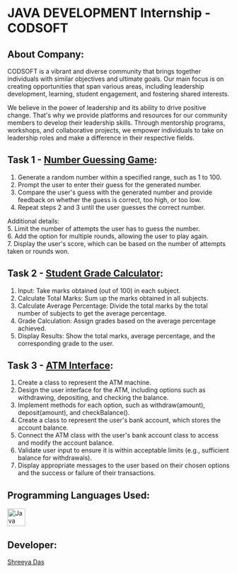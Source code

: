 # JAVA DEVELOPMENT Internship - CODSOFT

## About Company:
CODSOFT is a vibrant and diverse community that brings together individuals with similar objectives and ultimate goals. Our main focus is on creating opportunities that span various areas, including leadership development, learning, student engagement, and fostering shared interests.

We believe in the power of leadership and its ability to drive positive change. That's why we provide platforms and resources for our community members to develop their leadership skills. Through mentorship programs, workshops, and collaborative projects, we empower individuals to take on leadership roles and make a difference in their respective fields.

## Task 1 - [Number Guessing Game](https://github.com/SHREEYA-DAS/CODSOFT/blob/main/Task%201%20-%20Number%20Game/task1.java):

1. Generate a random number within a specified range, such as 1 to 100.
2. Prompt the user to enter their guess for the generated number.
3. Compare the user's guess with the generated number and provide feedback on whether the guess is correct, too high, or too low.
4. Repeat steps 2 and 3 until the user guesses the correct number.

Additional details:
<br>
5. Limit the number of attempts the user has to guess the number. <br>
6. Add the option for multiple rounds, allowing the user to play again. <br>
7. Display the user's score, which can be based on the number of attempts taken or rounds won.

## Task 2 - [Student Grade Calculator](https://github.com/SHREEYA-DAS/CODSOFT/blob/main/Task%202%20-%20Student%20Grade%20Calculator/task2.java):

1. Input: Take marks obtained (out of 100) in each subject.
2. Calculate Total Marks: Sum up the marks obtained in all subjects.
3. Calculate Average Percentage: Divide the total marks by the total number of subjects to get the average percentage.
4. Grade Calculation: Assign grades based on the average percentage achieved.
5. Display Results: Show the total marks, average percentage, and the corresponding grade to the user.

## Task 3 - [ATM Interface](https://github.com/SHREEYA-DAS/CODSOFT/blob/main/Task%203%20-%20ATM%20Interface/task3.java):

1. Create a class to represent the ATM machine.
2. Design the user interface for the ATM, including options such as withdrawing, depositing, and checking the balance.
3. Implement methods for each option, such as withdraw(amount), deposit(amount), and checkBalance().
4. Create a class to represent the user's bank account, which stores the account balance.
5. Connect the ATM class with the user's bank account class to access and modify the account balance.
6. Validate user input to ensure it is within acceptable limits (e.g., sufficient balance for withdrawals).
7. Display appropriate messages to the user based on their chosen options and the success or failure of their transactions.

## Programming Languages Used:
<img src="https://upload.wikimedia.org/wikipedia/en/3/30/Java_programming_language_logo.svg" alt="Java" style="height: 40px;">

## Developer:
[Shreeya Das](https://github.com/SHREEYA-DAS)
